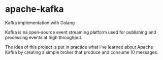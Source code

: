 # apache-kafka
Kafka implementation with Golang

Kafka is na open-source event streaming platform used for publishing and processing events at
high throughput.

The idea of this project is put in practice what I've learned about Apache Kafka by creating a simple
broker that produce and consume 10 messages.